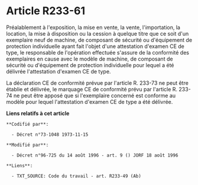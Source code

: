 # Article R233-61

Préalablement à l'exposition, la mise en vente, la vente, l'importation, la location, la mise à disposition ou la cession à
quelque titre que ce soit d'un exemplaire neuf de machine, de composant de sécurité ou d'équipement de protection
individuelle ayant fait l'objet d'une attestation d'examen CE de type, le responsable de l'opération effectuée s'assure de la
conformité des exemplaires en cause avec le modèle de machine, de composant de sécurité ou d'équipement de protection
individuelle pour lequel a été délivrée l'attestation d'examen CE de type.

La déclaration CE de conformité prévue par l'article R. 233-73 ne peut être établie et délivrée, le marquage CE de conformité
prévu par l'article R. 233-74 ne peut être apposé que si l'exemplaire concerné est conforme au modèle pour lequel
l'attestation d'examen CE de type a été délivrée.

**Liens relatifs à cet article**

	**Codifié par**:

	  - Décret n°73-1048 1973-11-15

	**Modifié par**:

	  - Décret n°96-725 du 14 août 1996 - art. 9 () JORF 18 août 1996

	**Liens**:

	  - TXT_SOURCE: Code du travail - art. R233-49 (Ab)
